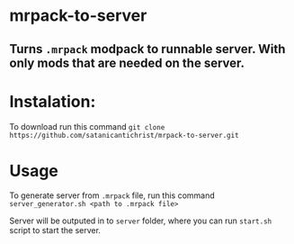 # mrpack-to-server
Turns ```.mrpack``` modpack to runnable server. With only mods that are needed on the server.
---
# Instalation:
To download run this command
```git clone https://github.com/satanicantichrist/mrpack-to-server.git```

# Usage
To generate server from ```.mrpack``` file, run this command
```server_generator.sh <path to .mrpack file>```

Server will be outputed in to ```server``` folder, where you can run ```start.sh``` script to start the server.
